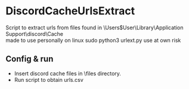 # DiscordCacheUrlsExtract
Script to extract urls from files found in \Users\$User\Library\Application Support\discord\Cache\
made to use personally on linux
sudo python3 urlext.py
use at own risk

## Config & run

- Insert discord cache files in \files directory.
- Run script to obtain urls.csv

